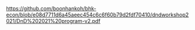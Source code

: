 https://github.com/boonhankoh/bhk-econ/blob/e08d7711d6a45aeec454c6c6f60b79d2fdf70410/dndworkshop2021/DnD%202021%20program-v2.pdf
